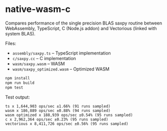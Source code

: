 # native-wasm-c

Compares performance of the single precision BLAS saxpy routine between WebAssembly, TypeScript, C (Node.js addon) and Vectorious (linked with system BLAS).

Files:

* `assembly/saxpy.ts` – TypeScript implementation
* `c/saxpy.cc` – C implementation
* `wasm/saxpy.wasm` – WASM
* `wasm/saxpy_optimized.wasm` – Optimized WASM

```bash
npm install
npm run build
npm test
```

Test output:

```
ts x 1,644,903 ops/sec ±1.66% (91 runs sampled)
wasm x 186,889 ops/sec ±0.88% (94 runs sampled)
wasm optimized x 188,939 ops/sec ±0.54% (95 runs sampled)
c x 2,962,364 ops/sec ±0.23% (95 runs sampled)
vectorious x 8,411,726 ops/sec ±0.56% (95 runs sampled)
```

